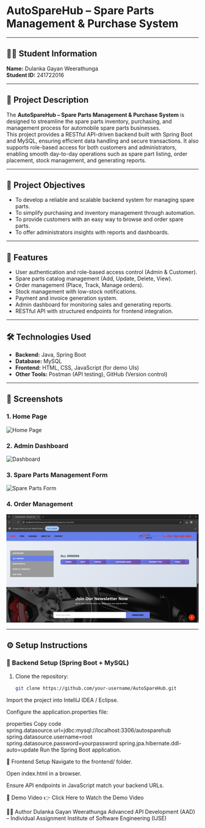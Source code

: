 # AutoSpareHub – Spare Parts Management & Purchase System

---

## 👨‍🎓 Student Information
**Name:** Dulanka Gayan Weerathunga  
**Student ID:** 241722016  

---

## 📌 Project Description
The **AutoSpareHub – Spare Parts Management & Purchase System** is designed to streamline the spare parts inventory, purchasing, and management process for automobile spare parts businesses.  
This project provides a RESTful API-driven backend built with Spring Boot and MySQL, ensuring efficient data handling and secure transactions. It also supports role-based access for both customers and administrators, enabling smooth day-to-day operations such as spare part listing, order placement, stock management, and generating reports.  

---

## 🎯 Project Objectives
- To develop a reliable and scalable backend system for managing spare parts.  
- To simplify purchasing and inventory management through automation.  
- To provide customers with an easy way to browse and order spare parts.  
- To offer administrators insights with reports and dashboards.  

---

## 🚀 Features
- User authentication and role-based access control (Admin & Customer).  
- Spare parts catalog management (Add, Update, Delete, View).  
- Order management (Place, Track, Manage orders).  
- Stock management with low-stock notifications.  
- Payment and invoice generation system.  
- Admin dashboard for monitoring sales and generating reports.  
- RESTful API with structured endpoints for frontend integration.  

---

## 🛠️ Technologies Used
- **Backend:** Java, Spring Boot  
- **Database:** MySQL  
- **Frontend:** HTML, CSS, JavaScript (for demo UIs)  
- **Other Tools:** Postman (API testing), GitHub (Version control)  

---

## 📸 Screenshots
### 1. Home Page  
![Home Page](screenshots/home.png)

### 2. Admin Dashboard  
![Dashboard](screenshots/dashboard.png)

### 3. Spare Parts Management Form  
![Spare Parts Form](screenshots/spareparts_form.png)

### 4. Order Management  
![Order Management](https://github.com/Dulanka123/Autosparehub/blob/43ab6ebc8940ae9f12c0fbc7af78bf78b24174a1/Screenshot%202025-09-21%20225910.png)

---

## ⚙️ Setup Instructions

### 🔹 Backend Setup (Spring Boot + MySQL)
1. Clone the repository:  
   ```bash
   git clone https://github.com/your-username/AutoSpareHub.git
Import the project into IntelliJ IDEA / Eclipse.

Configure the application.properties file:

properties
Copy code
spring.datasource.url=jdbc:mysql://localhost:3306/autosparehub
spring.datasource.username=root
spring.datasource.password=yourpassword
spring.jpa.hibernate.ddl-auto=update
Run the Spring Boot application.

🔹 Frontend Setup
Navigate to the frontend/ folder.

Open index.html in a browser.

Ensure API endpoints in JavaScript match your backend URLs.

🎥 Demo Video
👉 Click Here to Watch the Demo Video

👨‍💻 Author
Dulanka Gayan Weerathunga
Advanced API Development (AAD) – Individual Assignment
Institute of Software Engineering (IJSE)

